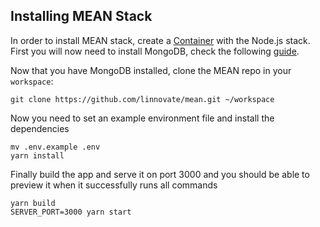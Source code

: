 ## Installing MEAN Stack
In order to install MEAN stack, create a [Container](#container) with the Node.js stack. First you will now need to install MongoDB, check the following [guide](#installing-mongodb).

Now that you have MongoDB installed, clone the MEAN repo in your `workspace`:

~~~~
git clone https://github.com/linnovate/mean.git ~/workspace
~~~~

Now you need to set an example environment file and install the dependencies

~~~~
mv .env.example .env
yarn install
~~~~

Finally build the app and serve it on port 3000 and you should be able to preview it when it successfully runs all commands

~~~~
yarn build
SERVER_PORT=3000 yarn start
~~~~
